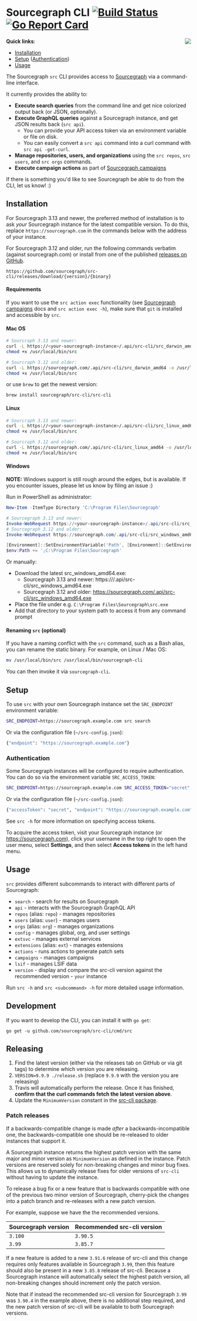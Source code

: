 # Sourcegraph CLI [![Build Status](https://travis-ci.org/sourcegraph/src-cli.svg)](https://travis-ci.org/sourcegraph/src-cli) [![Go Report Card](https://goreportcard.com/badge/sourcegraph/src-cli)](https://goreportcard.com/report/sourcegraph/src-cli)

<img src="https://user-images.githubusercontent.com/3173176/43567326-3db5f31c-95e6-11e8-9e74-4c04079c01b0.png" style="max-width: 350px; float: right;" >

**Quick links**:
- [Installation](#installation)
- [Setup](#setup) ([Authentication](#authentication))
- [Usage](#usage)

The Sourcegraph `src` CLI provides access to [Sourcegraph](https://sourcegraph.com) via a command-line interface.

It currently provides the ability to:

- **Execute search queries** from the command line and get nice colorized output back (or JSON, optionally).
- **Execute GraphQL queries** against a Sourcegraph instance, and get JSON results back (`src api`).
  - You can provide your API access token via an environment variable or file on disk.
  - You can easily convert a `src api` command into a curl command with `src api -get-curl`.
- **Manage repositories, users, and organizations** using the `src repos`, `src users`, and `src orgs` commands.
- **Execute campaign actions** as part of [Sourcegraph campaigns](https://docs.sourcegraph.com/user/campaigns)

If there is something you'd like to see Sourcegraph be able to do from the CLI, let us know! :)

## Installation

For Sourcegraph 3.13 and newer, the preferred method of installation is to ask _your_ Sourcegraph instance for the latest compatible version. To do this, replace `https://sourcegraph.com` in the commands below with the address of your instance.

For Sourcegraph 3.12 and older, run the following commands verbatim (against sourcegraph.com) or install from one of the published [releases on GitHub](https://github.com/sourcegraph/src-cli/releases).

```
https://github.com/sourcegraph/src-cli/releases/download/{version}/{binary}
```

#### Requirements

If you want to use the `src action exec` functionality (see [Sourcegraph campaigns](https://docs.sourcegraph.com/user/campaigns) docs and `src action exec -h`), make sure that `git` is installed and accessible by `src`.

#### Mac OS

```bash
# Sourcraph 3.13 and newer:
curl -L https://<your-sourcegraph-instance>/.api/src-cli/src_darwin_amd64 -o /usr/local/bin/src
chmod +x /usr/local/bin/src

# Sourcraph 3.12 and older:
curl -L https://sourcegraph.com/.api/src-cli/src_darwin_amd64 -o /usr/local/bin/src
chmod +x /usr/local/bin/src
```

or use `brew` to get the newest version:

```
brew install sourcegraph/src-cli/src-cli
```

#### Linux

```bash
# Sourcraph 3.13 and newer:
curl -L https://<your-sourcegraph-instance>/.api/src-cli/src_linux_amd64 -o /usr/local/bin/src
chmod +x /usr/local/bin/src

# Sourcraph 3.12 and older:
curl -L https://sourcegraph.com/.api/src-cli/src_linux_amd64 -o /usr/local/bin/src
chmod +x /usr/local/bin/src
```

#### Windows

**NOTE:** Windows support is still rough around the edges, but is available. If you encounter issues, please let us know by filing an issue :)

Run in PowerShell as administrator:

```powershell
New-Item -ItemType Directory 'C:\Program Files\Sourcegraph'

# Sourcegraph 3.13 and newer:
Invoke-WebRequest https://<your-sourcegraph-instance>/.api/src-cli/src_windows_amd64.exe -OutFile 'C:\Program Files\Sourcegraph\src.exe'
# Sourcegraph 3.12 and older:
Invoke-WebRequest https://sourcegraph.com/.api/src-cli/src_windows_amd64.exe -OutFile 'C:\Program Files\Sourcegraph\src.exe'

[Environment]::SetEnvironmentVariable('Path', [Environment]::GetEnvironmentVariable('Path', [EnvironmentVariableTarget]::Machine) + ';C:\Program Files\Sourcegraph', [EnvironmentVariableTarget]::Machine)
$env:Path += ';C:\Program Files\Sourcegraph'
```

Or manually:

- Download the latest src_windows_amd64.exe:
  - Sourcegraph 3.13 and newer: https://<your-sourcegraph-instance>/.api/src-cli/src_windows_amd64.exe
  - Sourcegraph 3.12 and older: https://sourcegraph.com/.api/src-cli/src_windows_amd64.exe
- Place the file under e.g. `C:\Program Files\Sourcegraph\src.exe`
- Add that directory to your system path to access it from any command prompt

#### Renaming `src` (optional)

If you have a naming conflict with the `src` command, such as a Bash alias, you can rename the static binary. For example, on Linux / Mac OS:

```sh
mv /usr/local/bin/src /usr/local/bin/sourcegraph-cli
```

You can then invoke it via `sourcegraph-cli`.

## Setup

To use `src` with your own Sourcegraph instance set the `SRC_ENDPOINT` environment variable:

```sh
SRC_ENDPOINT=https://sourcegraph.example.com src search
```

Or via the configuration file (`~/src-config.json`):

```sh
{"endpoint": "https://sourcegraph.example.com"}
```

### Authentication

Some Sourcegraph instances will be configured to require authentication. You can do so via the environment variable `SRC_ACCESS_TOKEN`:

```sh
SRC_ENDPOINT=https://sourcegraph.example.com SRC_ACCESS_TOKEN="secret" src ...
```

Or via the configuration file (`~/src-config.json`):

```sh
{"accessToken": "secret", "endpoint": "https://sourcegraph.example.com"}
```

See `src -h` for more information on specifying access tokens.

To acquire the access token, visit your Sourcegraph instance (or https://sourcegraph.com), click your username in the top right to open the user menu, select **Settings**, and then select **Access tokens** in the left hand menu.

## Usage

`src` provides different subcommands to interact with different parts of Sourcegraph:

 - `search` - search for results on Sourcegraph
 - `api` - interacts with the Sourcegraph GraphQL API
 - `repos` (alias: `repo`) - manages repositories
 - `users` (alias: `user`) - manages users
 - `orgs` (alias: `org`) - manages organizations
 - `config` - manages global, org, and user settings
 - `extsvc` - manages external services
 - `extensions` (alias: `ext`) - manages extensions
 - `actions` - runs actions to generate patch sets
 - `campaigns` - manages campaigns
 - `lsif` - manages LSIF data
 - `version` - display and compare the src-cli version against the recommended version - `your` instance

Run `src -h` and `src <subcommand> -h` for more detailed usage information.

## Development

If you want to develop the CLI, you can install it with `go get`:

```
go get -u github.com/sourcegraph/src-cli/cmd/src
```

## Releasing

1.  Find the latest version (either via the releases tab on GitHub or via git tags) to determine which version you are releasing.
2.  `VERSION=9.9.9 ./release.sh` (replace `9.9.9` with the version you are releasing)
3.  Travis will automatically perform the release. Once it has finished, **confirm that the curl commands fetch the latest version above**.
4.  Update the `MinimumVersion` constant in the [src-cli package](https://github.com/sourcegraph/sourcegraph/tree/master/internal/src-cli/consts.go).

### Patch releases

If a backwards-compatible change is made _after_ a backwards-incompatible one, the backwards-compatible one should be re-released to older instances that support it.

A Sourcegraph instance returns the highest patch version with the same major and minor version as `MinimumVersion` as defined in the instance. Patch versions are reserved solely for non-breaking changes and minor bug fixes. This allows us to dynamically release fixes for older versions of `src-cli` without having to update the instance.

To release a bug fix or a new feature that is backwards compatible with one of the previous two minor version of Sourcegraph, cherry-pick the changes into a patch branch and re-releases with a new patch version. 

For example, suppose we have the the recommended versions.

| Sourcegraph version | Recommended src-cli version |
| ------------------- | --------------------------- | 
| `3.100`             | `3.90.5`                    |
| `3.99`              | `3.85.7`                    |

If a new feature is added to a new `3.91.6` release of src-cli and this change requires only features available in Sourcegraph `3.99`, then this feature should also be present in a new `3.85.8` release of src-cli. Because a Sourcegraph instance will automatically select the highest patch version, all non-breaking changes should increment only the patch version. 

Note that if instead the recommended src-cli version for Sourcegraph `3.99` was `3.90.4` in the example above, there is no additional step required, and the new patch version of src-cli will be available to both Sourcegraph versions.
